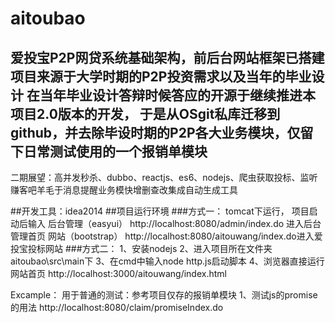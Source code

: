 # aitoubao
爱投宝P2P网贷系统基础架构，前后台网站框架已搭建
项目来源于大学时期的P2P投资需求以及当年的毕业设计
在当年毕业设计答辩时候答应的开源于继续推进本项目2.0版本的开发，
于是从OSgit私库迁移到github，并去除毕设时期的P2P各大业务模块，仅留下日常测试使用的一个报销单模块
---
二期展望：高并发秒杀、dubbo、reactjs、es6、nodejs、爬虫获取投标、监听赚客吧羊毛于消息提醒业务模快增删查改集成自动生成工具

##开发工具：idea2014
##项目运行环境
###方式一：
tomcat下运行，
项目启动后输入
后台管理（easyui）
http://localhost:8080/admin/index.do 进入后台管理首页
网站（bootstrap）
http://localhost:8080/aitouwang/index.do进入爱投宝投标网站
###方式二：
1、安装nodejs
2、进入项目所在文件夹aitoubao\src\main下
3、在cmd中输入node http.js启动脚本
4、浏览器直接运行网站首页
http://localhost:3000/aitouwang/index.html

Excample：
用于普通的测试：参考项目仅存的报销单模块
1、测试js的promise的用法
http://localhost:8080/claim/promiseIndex.do
